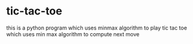 # tic-tac-toe
this is a python program which uses minmax algorithm to play tic tac toe which uses min max algorithm to compute next move

